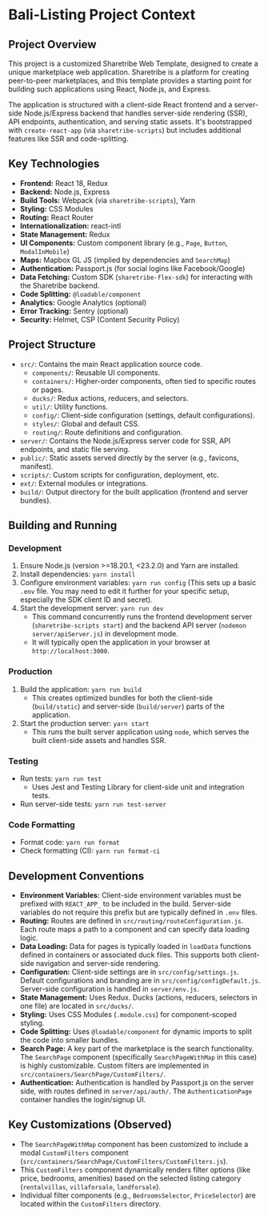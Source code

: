 # Bali-Listing Project Context

## Project Overview

This project is a customized Sharetribe Web Template, designed to create a unique marketplace web application. Sharetribe is a platform for creating peer-to-peer marketplaces, and this template provides a starting point for building such applications using React, Node.js, and Express.

The application is structured with a client-side React frontend and a server-side Node.js/Express backend that handles server-side rendering (SSR), API endpoints, authentication, and serving static assets. It's bootstrapped with `create-react-app` (via `sharetribe-scripts`) but includes additional features like SSR and code-splitting.

## Key Technologies

*   **Frontend:** React 18, Redux
*   **Backend:** Node.js, Express
*   **Build Tools:** Webpack (via `sharetribe-scripts`), Yarn
*   **Styling:** CSS Modules
*   **Routing:** React Router
*   **Internationalization:** react-intl
*   **State Management:** Redux
*   **UI Components:** Custom component library (e.g., `Page`, `Button`, `ModalInMobile`)
*   **Maps:** Mapbox GL JS (implied by dependencies and `SearchMap`)
*   **Authentication:** Passport.js (for social logins like Facebook/Google)
*   **Data Fetching:** Custom SDK (`sharetribe-flex-sdk`) for interacting with the Sharetribe backend.
*   **Code Splitting:** `@loadable/component`
*   **Analytics:** Google Analytics (optional)
*   **Error Tracking:** Sentry (optional)
*   **Security:** Helmet, CSP (Content Security Policy)

## Project Structure

*   `src/`: Contains the main React application source code.
    *   `components/`: Reusable UI components.
    *   `containers/`: Higher-order components, often tied to specific routes or pages.
    *   `ducks/`: Redux actions, reducers, and selectors.
    *   `util/`: Utility functions.
    *   `config/`: Client-side configuration (settings, default configurations).
    *   `styles/`: Global and default CSS.
    *   `routing/`: Route definitions and configuration.
*   `server/`: Contains the Node.js/Express server code for SSR, API endpoints, and static file serving.
*   `public/`: Static assets served directly by the server (e.g., favicons, manifest).
*   `scripts/`: Custom scripts for configuration, deployment, etc.
*   `ext/`: External modules or integrations.
*   `build/`: Output directory for the built application (frontend and server bundles).

## Building and Running

### Development

1.  Ensure Node.js (version >=18.20.1, <23.2.0) and Yarn are installed.
2.  Install dependencies: `yarn install`
3.  Configure environment variables: `yarn run config` (This sets up a basic `.env` file. You may need to edit it further for your specific setup, especially the SDK client ID and secret).
4.  Start the development server: `yarn run dev`
    *   This command concurrently runs the frontend development server (`sharetribe-scripts start`) and the backend API server (`nodemon server/apiServer.js`) in development mode.
    *   It will typically open the application in your browser at `http://localhost:3000`.

### Production

1.  Build the application: `yarn run build`
    *   This creates optimized bundles for both the client-side (`build/static`) and server-side (`build/server`) parts of the application.
2.  Start the production server: `yarn start`
    *   This runs the built server application using `node`, which serves the built client-side assets and handles SSR.

### Testing

*   Run tests: `yarn run test`
    *   Uses Jest and Testing Library for client-side unit and integration tests.
*   Run server-side tests: `yarn run test-server`

### Code Formatting

*   Format code: `yarn run format`
*   Check formatting (CI): `yarn run format-ci`

## Development Conventions

*   **Environment Variables:** Client-side environment variables must be prefixed with `REACT_APP_` to be included in the build. Server-side variables do not require this prefix but are typically defined in `.env` files.
*   **Routing:** Routes are defined in `src/routing/routeConfiguration.js`. Each route maps a path to a component and can specify data loading logic.
*   **Data Loading:** Data for pages is typically loaded in `loadData` functions defined in containers or associated duck files. This supports both client-side navigation and server-side rendering.
*   **Configuration:** Client-side settings are in `src/config/settings.js`. Default configurations and branding are in `src/config/configDefault.js`. Server-side configuration is handled in `server/env.js`.
*   **State Management:** Uses Redux. Ducks (actions, reducers, selectors in one file) are located in `src/ducks/`.
*   **Styling:** Uses CSS Modules (`.module.css`) for component-scoped styling.
*   **Code Splitting:** Uses `@loadable/component` for dynamic imports to split the code into smaller bundles.
*   **Search Page:** A key part of the marketplace is the search functionality. The `SearchPage` component (specifically `SearchPageWithMap` in this case) is highly customizable. Custom filters are implemented in `src/containers/SearchPage/CustomFilters/`.
*   **Authentication:** Authentication is handled by Passport.js on the server side, with routes defined in `server/api/auth/`. The `AuthenticationPage` container handles the login/signup UI.

## Key Customizations (Observed)

*   The `SearchPageWithMap` component has been customized to include a modal `CustomFilters` component (`src/containers/SearchPage/CustomFilters/CustomFilters.js`).
*   This `CustomFilters` component dynamically renders filter options (like price, bedrooms, amenities) based on the selected listing category (`rentalvillas`, `villaforsale`, `landforsale`).
*   Individual filter components (e.g., `BedroomsSelector`, `PriceSelector`) are located within the `CustomFilters` directory.